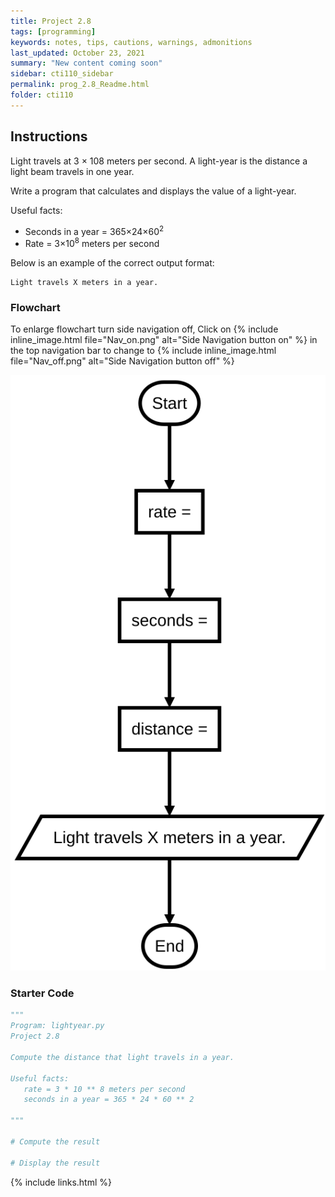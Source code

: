 ```yaml
---
title: Project 2.8
tags: [programming]
keywords: notes, tips, cautions, warnings, admonitions
last_updated: October 23, 2021
summary: "New content coming soon"
sidebar: cti110_sidebar
permalink: prog_2.8_Readme.html
folder: cti110
---
```


<!-- {% include image.html file="new-content-coming-soon-web-page-is-under.png" alt="Under construction" caption="Work in progress" max-width="300" %}
 -->

## Instructions

Light travels at 3 × 108 meters per second. A light-year is the distance a light beam travels in one year.

Write a program that calculates and displays the value of a light-year.

Useful facts:

- Seconds in a year = 365×24×60<sup>2</sup>
- Rate = 3×10<sup>8</sup> meters per second

Below is an example of the correct output format:

```text
Light travels X meters in a year.
```

### Flowchart

To enlarge flowchart turn side navigation off, Click on {% include inline_image.html
file="Nav_on.png" alt="Side Navigation button on" %} in the top navigation bar to change to {% include inline_image.html
file="Nav_off.png" alt="Side Navigation button off" %}

![light-year flowchart](images/cti110_p_2.8_lightyear.flowchart.svg)

### Starter Code

```python
"""
Program: lightyear.py
Project 2.8

Compute the distance that light travels in a year.

Useful facts:
   rate = 3 * 10 ** 8 meters per second
   seconds in a year = 365 * 24 * 60 ** 2

"""

# Compute the result

# Display the result
```

{% include links.html %}
